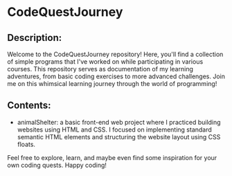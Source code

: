 # CodeQuestJourney

## Description:

Welcome to the CodeQuestJourney repository! Here, you'll find a collection of simple programs that I've worked on while participating in various courses. This repository serves as documentation of my learning adventures, from basic coding exercises to more advanced challenges. Join me on this whimsical learning journey through the world of programming!

## Contents:

- animalShelter: a basic front-end web project where I practiced building websites using HTML and CSS. I focused on implementing standard semantic HTML elements and structuring the website layout using CSS floats.


Feel free to explore, learn, and maybe even find some inspiration for your own coding quests. Happy coding!

